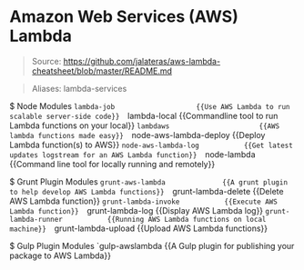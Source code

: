 # Amazon Web Services (AWS) Lambda

> Source: https://github.com/jalateras/aws-lambda-cheatsheet/blob/master/README.md

> Aliases: lambda-services

$ Node Modules
    `lambda-job                    {{Use AWS Lambda to run scalable server-side code}} 
    `lambda-local                  {{Commandline tool to run Lambda functions on your local}} 
    `lambdaws                      {{AWS lambda functions made easy}} 
    `node-aws-lambda-deploy        {{Deploy Lambda function(s) to AWS}} 
    `node-aws-lambda-log           {{Get latest updates logstream for an AWS Lambda function}} 
    `node-lambda                   {{Command line tool for locally running and remotely}} 

$ Grunt Plugin Modules
    `grunt-aws-lambda              {{A grunt plugin to help develop AWS Lambda functions}} 
    `grunt-lambda-delete           {{Delete AWS Lambda function}} 
    `grunt-lambda-invoke           {{Execute AWS Lambda function}} 
    `grunt-lambda-log              {{Display AWS Lambda log}} 
    `grunt-lambda-runner           {{Running AWS Lambda functions on local machine}} 
    `grunt-lambda-upload           {{Upload AWS Lambda functions}} 

$ Gulp Plugin Modules
    `gulp-awslambda                {{A Gulp plugin for publishing your package to AWS Lambda}} 

